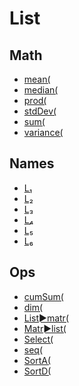 # List


## Math

 * <a href="../tokens/mean(.md" title="0x21">mean(</a>
 * <a href="../tokens/median(.md" title="0x1F">median(</a>
 * <a href="../tokens/prod(.md" title="0xB7">prod(</a>
 * <a href="../tokens/stdDev(.md" title="0xBB0D">stdDev(</a>
 * <a href="../tokens/sum(.md" title="0xB6">sum(</a>
 * <a href="../tokens/variance(.md" title="0xBB0E">variance(</a>

## Names

 * <a href="../tokens/L₁.md" title="0x5D00">L₁</a>
 * <a href="../tokens/L₂.md" title="0x5D01">L₂</a>
 * <a href="../tokens/L₃.md" title="0x5D02">L₃</a>
 * <a href="../tokens/L₄.md" title="0x5D03">L₄</a>
 * <a href="../tokens/L₅.md" title="0x5D04">L₅</a>
 * <a href="../tokens/L₆.md" title="0x5D05">L₆</a>

## Ops

 * <a href="../tokens/cumSum(.md" title="0xBB29">cumSum(</a>
 * <a href="../tokens/dim(.md" title="0xB5">dim(</a>
 * <a href="../tokens/List►matr(.md" title="0xBB3A">List►matr(</a>
 * <a href="../tokens/Matr►list(.md" title="0xBB39">Matr►list(</a>
 * <a href="../tokens/Select(.md" title="0xBB58">Select(</a>
 * <a href="../tokens/seq(.md" title="0x23">seq(</a>
 * <a href="../tokens/SortA(.md" title="0xE3">SortA(</a>
 * <a href="../tokens/SortD(.md" title="0xE4">SortD(</a>

